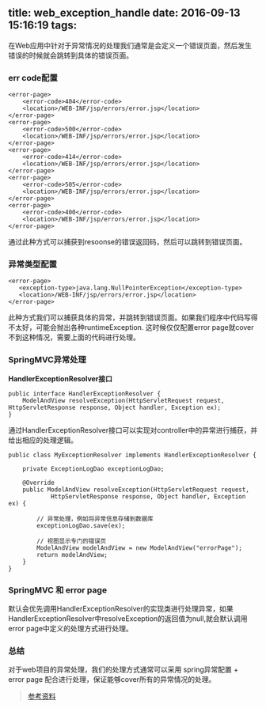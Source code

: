title: web_exception_handle
date: 2016-09-13 15:16:19
tags:
---

在Web应用中针对于异常情况的处理我们通常是会定义一个错误页面，然后发生错误的时候就会跳转到具体的错误页面。

### err code配置

```
<error-page>
    <error-code>404</error-code>
    <location>/WEB-INF/jsp/errors/error.jsp</location>
</error-page>
<error-page>
    <error-code>500</error-code>
    <location>/WEB-INF/jsp/errors/error.jsp</location>
</error-page>
<error-page>
    <error-code>414</error-code>
    <location>/WEB-INF/jsp/errors/error.jsp</location>
</error-page>
<error-page>
    <error-code>505</error-code>
    <location>/WEB-INF/jsp/errors/error.jsp</location>
</error-page>
<error-page>
    <error-code>400</error-code>
    <location>/WEB-INF/jsp/errors/error.jsp</location>
</error-page>
```

通过此种方式可以捕获到resoonse的错误返回码，然后可以跳转到错误页面。

### 异常类型配置

```
<error-page>
   <exception-type>java.lang.NullPointerException</exception-type>
   <location>/WEB-INF/jsp/errors/error.jsp</location>
</error-page>
```

此种方式我们可以捕获具体的异常，并跳转到错误页面。如果我们程序中代码写得不太好，可能会抛出各种runtimeException.
这时候仅仅配置error page就cover不到这种情况，需要上面的代码进行处理。

### SpringMVC异常处理

**HandlerExceptionResolver接口**

```
public interface HandlerExceptionResolver {
    ModelAndView resolveException(HttpServletRequest request, HttpServletResponse response, Object handler, Exception ex);
}
```

通过HandlerExceptionResolver接口可以实现对controller中的异常进行捕获，并给出相应的处理逻辑。

```
public class MyExceptionResolver implements HandlerExceptionResolver {

    private ExceptionLogDao exceptionLogDao;

    @Override
    public ModelAndView resolveException(HttpServletRequest request,
            HttpServletResponse response, Object handler, Exception ex) {

        // 异常处理，例如将异常信息存储到数据库
        exceptionLogDao.save(ex);

        // 视图显示专门的错误页
        ModelAndView modelAndView = new ModelAndView("errorPage");
        return modelAndView;
    }
}
```

###  SpringMVC 和 error page

默认会优先调用HandlerExceptionResolver的实现类进行处理异常，如果HandlerExceptionResolver中resolveException的返回值为null,就会默认调用error page中定义的处理方式进行处理。

### 总结
对于web项目的异常处理，我们的处理方式通常可以采用 spring异常配置 +　error page 配合进行处理，保证能够cover所有的异常情况的处理。


> [参考资料](http://cgs1999.iteye.com/blog/1547197) 